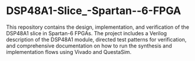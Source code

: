 # DSP48A1-Slice_-Spartan--6-FPGA
This repository contains the design, implementation, and verification of the DSP48A1 slice in Spartan-6 FPGAs. The project includes a Verilog description of the DSP48A1 module, directed test patterns for verification, and comprehensive documentation on how to run the synthesis and implementation flows using Vivado and QuestaSim.
